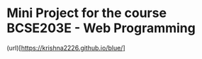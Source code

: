 # Mini Project for the course BCSE203E - Web Programming
(url)[https://krishna2226.github.io/blue/]
